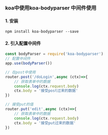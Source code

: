 ### koa中使用koa-bodyparser 中间件使用

#### 1. 安装

```
npm install koa-bodyparser --save
```



#### 2. 引入配置中间件

```js
const bodyParser = require('koa-bodyparser')
// 配置中间件
app.use(bodyParser())

// 在post中使用
router.post('/doLogin',async (ctx)=>{
    // 获取表单中的数据
    console.log(ctx.request.body)
    ctx.body = '接受post过来的数据'
})

// 接受put的值
router.put('edit',async (ctx)=>{
    // 获取表单中的数据
    console.log(ctx.request.body)
    ctx.body = '接受put过来的数据'
})
```

